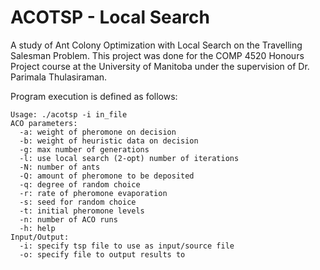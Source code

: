# ACOTSP - Local Search

A study of Ant Colony Optimization with Local Search on the Travelling Salesman Problem. This project was done for the COMP 4520 Honours Project course at the University of Manitoba under the supervision of Dr. Parimala Thulasiraman.

Program execution is defined as follows:

```(bash)
Usage: ./acotsp -i in_file
ACO parameters:
  -a: weight of pheromone on decision
  -b: weight of heuristic data on decision
  -g: max number of generations
  -l: use local search (2-opt) number of iterations
  -N: number of ants
  -Q: amount of pheromone to be deposited
  -q: degree of random choice
  -r: rate of pheromone evaporation
  -s: seed for random choice
  -t: initial pheromone levels
  -n: number of ACO runs
  -h: help
Input/Output:
  -i: specify tsp file to use as input/source file
  -o: specify file to output results to
```
